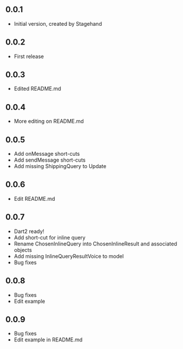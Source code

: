 ## 0.0.1

- Initial version, created by Stagehand

## 0.0.2

- First release

## 0.0.3

- Edited README.md

## 0.0.4

- More editing on README.md

## 0.0.5

- Add onMessage short-cuts
- Add sendMessage short-cuts
- Add missing ShippingQuery to Update

## 0.0.6

- Edit README.md

## 0.0.7

- Dart2 ready!
- Add short-cut for inline query
- Rename ChosenInlineQuery into ChosenInlineResult and associated objects
- Add missing InlineQueryResultVoice to model
- Bug fixes

## 0.0.8

- Bug fixes
- Edit example

## 0.0.9

- Bug fixes
- Edit example in README.md